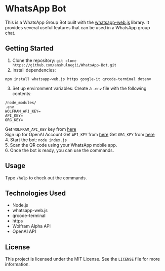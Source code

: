 # WhatsApp Bot

This is a WhatsApp Group Bot built with the [whatsapp-web.js](https://wwebjs.dev/) library. It provides several useful features that can be used in a WhatsApp group chat.

## Getting Started

1. Clone the repository: `git clone https://github.com/anshulnegii/WhatsApp-Bot.git`
2. Install dependencies: 
```
npm install whatsapp-web.js https google-it qrcode-terminal dotenv
```
3. Set up environment variables: Create a `.env` file with the following contents:
```
/node_modules/
.env
WOLFRAM_API_KEY=
API_KEY=
ORG_KEY=
```
Get `WOLFRAM_API_KEY` key from [here](https://products.wolframalpha.com/api)\
Sign up for OpenAI Account
Get `API_KEY` from [here](https://platform.openai.com/account/api-keys)
Get `ORG_KEY` from [here](https://platform.openai.com/account/org-settings)\
4. Start the bot: `node index.js`\
5. Scan the QR code using your WhatsApp mobile app.\
6. Once the bot is ready, you can use the commands.

## Usage

Type `/help` to check out the commands. 

## Technologies Used

- Node.js
- whatsapp-web.js
- qrcode-terminal
- https
- Wolfram Alpha API
- OpenAI API

## License

This project is licensed under the MIT License. See the `LICENSE` file for more information.
